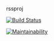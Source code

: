 rssproj

[![Build Status](https://travis-ci.org/IvanK0405/rssreader.svg?branch=master)](https://travis-ci.org/IvanK0405/rssreader)

[![Maintainability](https://api.codeclimate.com/v1/badges/ddd99e2c53fbf7189e60/maintainability)](https://codeclimate.com/github/IvanK0405/rssreader/maintainability)
